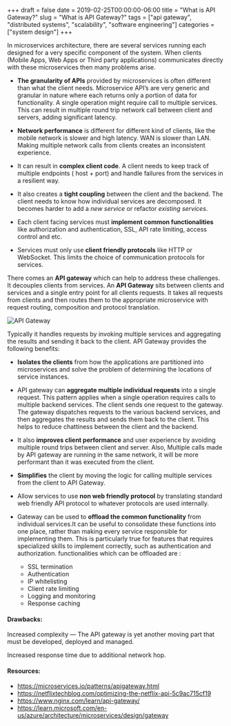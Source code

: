 +++ 
draft = false
date = 2019-02-25T00:00:00-06:00
title = "What is API Gateway?"
slug = "What is API Gateway?"
tags = ["api gateway", "distributed systems", "scalability",  "software engineering"]
categories = ["system design"]
+++

In microservices architecture, there are several services running each designed for a very specific component of the system. When clients (Mobile Apps, Web Apps or Third party applications) communicates directly with these microservices then many problems arise.

* **The granularity of APIs** provided by microservices is often different than what the client needs. Microservice API’s are very generic and granular in nature where each returns only a portion of data for functionality. A single operation might require call to multiple services. This can result in multiple round trip network call between client and servers, adding significant latency.

* **Network performance** is different for different kind of clients, like the mobile network is slower and high latency. WAN is slower than LAN. Making multiple network calls from clients creates an inconsistent experience.

* It can result in **complex client code**. A client needs to keep track of multiple endpoints ( host + port) and handle failures from the services in a resilient way.

* It also creates a **tight coupling** between the client and the backend. The client needs to know how individual services are decomposed. It becomes harder to add a *new service* or refactor *existing services*.

* Each client facing services must **implement common functionalities** like authorization and authentication, SSL, API rate limiting, access control and etc.

* Services must only use **client friendly protocols** like HTTP or WebSocket. This limits the choice of communication protocols for services.

There comes an **API gateway** which can help to address these challenges. It decouples clients from services. An **API Gateway** sits between clients and services and a single entry point for all clients requests. It takes all requests from clients and then routes them to the appropriate microservice with request routing, composition and protocol translation.

![API Gateway](../../images/system-design/api-gateway-1.webp)

Typically it handles requests by invoking multiple services and aggregating the results and sending it back to the client. API Gateway provides the following benefits:

* **Isolates the clients** from how the applications are partitioned into microservices and solve the problem of determining the locations of service instances.

* API gateway can **aggregate multiple individual requests** into a single request. This pattern applies when a single operation requires calls to multiple backend services. The client sends one request to the gateway. The gateway dispatches requests to the various backend services, and then aggregates the results and sends them back to the client. This helps to reduce chattiness between the client and the backend.

* It also **improves client performance** and user experience by avoiding multiple round trips between client and server. Also, Multiple calls made by API gateway are running in the same network, it will be more performant than it was executed from the client.

* **Simplifies** the client by moving the logic for calling multiple services from the client to API Gateway.

* Allow services to use **non web friendly protocol** by translating standard web friendly API protocol to whatever protocols are used internally.

* Gateway can be used to **offload the common functionality** from individual services.It can be useful to consolidate these functions into one place, rather than making every service responsible for implementing them. This is particularly true for features that requires specialized skills to implement correctly, such as authentication and authorization. functionalities which can be offloaded are :

    * SSL termination
    * Authentication
    * IP whitelisting
    * Client rate limiting
    * Logging and monitoring
    * Response caching

#### Drawbacks:

Increased complexity — The API gateway is yet another moving part that must be developed, deployed and managed.

Increased response time due to additional network hop.

#### Resources:
* https://microservices.io/patterns/apigateway.html
* https://netflixtechblog.com/optimizing-the-netflix-api-5c9ac715cf19
* https://www.nginx.com/learn/api-gateway/
* https://learn.microsoft.com/en-us/azure/architecture/microservices/design/gateway


